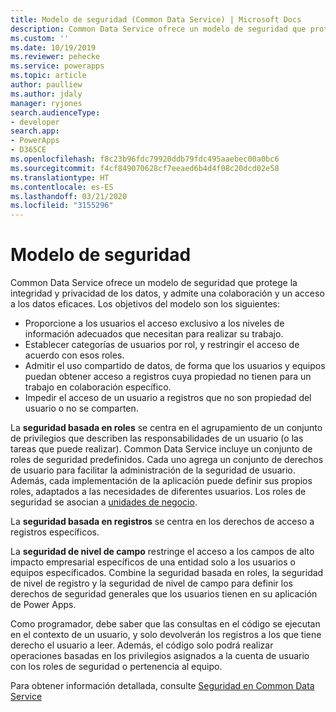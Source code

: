 ```yaml
---
title: Modelo de seguridad (Common Data Service) | Microsoft Docs
description: Common Data Service ofrece un modelo de seguridad que protege la integridad y privacidad de los datos, y admite una colaboración y un acceso a los datos eficaces.
ms.custom: ''
ms.date: 10/19/2019
ms.reviewer: pehecke
ms.service: powerapps
ms.topic: article
author: paulliew
ms.author: jdaly
manager: ryjones
search.audienceType:
- developer
search.app:
- PowerApps
- D365CE
ms.openlocfilehash: f8c23b96fdc79920ddb79fdc495aaebec00a0bc6
ms.sourcegitcommit: f4cf849070628cf7eeaed6b4d4f08c20dcd02e58
ms.translationtype: HT
ms.contentlocale: es-ES
ms.lasthandoff: 03/21/2020
ms.locfileid: "3155296"
---
```

# <a name="security-model"></a>Modelo de seguridad

Common Data Service ofrece un modelo de seguridad que protege la integridad y privacidad de los datos, y admite una colaboración y un acceso a los datos eficaces. Los objetivos del modelo son los siguientes:
- Proporcione a los usuarios el acceso exclusivo a los niveles de información adecuados que necesitan para realizar su trabajo.
- Establecer categorías de usuarios por rol, y restringir el acceso de acuerdo con esos roles.
- Admitir el uso compartido de datos, de forma que los usuarios y equipos puedan obtener acceso a registros cuya propiedad no tienen para un trabajo en colaboración específico.
- Impedir el acceso de un usuario a registros que no son propiedad del usuario o no se comparten.

La **seguridad basada en roles** se centra en el agrupamiento de un conjunto de privilegios que describen las responsabilidades de un usuario (o las tareas que puede realizar). Common Data Service incluye un conjunto de roles de seguridad predefinidos. Cada uno agrega un conjunto de derechos de usuario para facilitar la administración de la seguridad de usuario. Además, cada implementación de la aplicación puede definir sus propios roles, adaptados a las necesidades de diferentes usuarios. Los roles de seguridad se asocian a [unidades de negocio](businessunit-entity.md).

La **seguridad basada en registros** se centra en los derechos de acceso a registros específicos.

La **seguridad de nivel de campo** restringe el acceso a los campos de alto impacto empresarial específicos de una entidad solo a los usuarios o equipos especificados.
Combine la seguridad basada en roles, la seguridad de nivel de registro y la seguridad de nivel de campo para definir los derechos de seguridad generales que los usuarios tienen en su aplicación de Power Apps.

Como programador, debe saber que las consultas en el código se ejecutan en el contexto de un usuario, y solo devolverán los registros a los que tiene derecho el usuario a leer.
Además, el código solo podrá realizar operaciones basadas en los privilegios asignados a la cuenta de usuario con los roles de seguridad o pertenencia al equipo.

Para obtener información detallada, consulte [Seguridad en Common Data Service](/power-platform/admin/wp-security)

